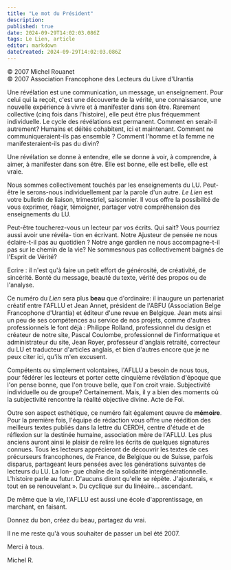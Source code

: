 ```yaml
---
title: "Le mot du Président"
description: 
published: true
date: 2024-09-29T14:02:03.086Z
tags: Le Lien, article
editor: markdown
dateCreated: 2024-09-29T14:02:03.086Z
---
```


<p class="v-card v-sheet theme--light grey lighten-3 px-2">© 2007 Michel Rouanet<br>© 2007 Association Francophone des Lecteurs du Livre d'Urantia</p>

Une révélation est une communication, un message, un enseignement. Pour celui qui la reçoit, c'est une découverte de la vérité, une connaissance, une nouvelle expérience à vivre et à manifester dans son être. Rarement collective (cinq fois dans l'histoire), elle peut être plus fréquemment individuelle. Le cycle des révélations est permanent. Comment en serait-il autrement? Humains et déités cohabitent, ici et maintenant. Comment ne communiqueraient-ils pas ensemble ? Comment l'homme et la femme ne manifesteraient-ils pas du divin?

Une révélation se donne à entendre, elle se donne à voir, à comprendre, à aimer, à manifester dans son être. Elle est bonne, elle est belle, elle est vraie.

Nous sommes collectivement touchés par les enseignements du LU. Peut-être le serons-nous individuellement par la parole d'un autre. _Le Lien_ est votre bulletin de liaison, trimestriel, saisonnier. Il vous offre la possibilité de vous exprimer, réagir, témoigner, partager votre compréhension des enseignements du LU.

Peut-être toucherez-vous un lecteur par vos écrits. Qui sait? Vous pourriez aussi avoir une révéla- tion en écrivant. Notre Ajusteur de pensée ne nous éclaire-t-il pas au quotidien ? Notre ange gardien ne nous accompagne-t-il pas sur le chemin de la vie? Ne sommesnous pas collectivement baignés de l'Esprit de Vérité?

Ecrire : il n'est qu'à faire un petit effort de générosité, de créativité, de sincérité. Bonté du message, beauté du texte, vérité des propos ou de l'analyse.

Ce numéro du _Lien_ sera plus **beau** que d'ordinaire: il inaugure un partenariat créatif entre l'AFLLU et Jean Annet, président de l'ABFU (Association Belge Francophone d'Urantia) et éditeur d'une revue en Belgique. Jean mets ainsi un peu de ses compétences au service de nos projets, comme d'autres professionnels le font déjà : Philippe Rolland, professionnel du design et créateur de notre site, Pascal Coulombe, professionnel de l'informatique et administrateur du site, Jean Royer, professeur d'anglais retraité, correcteur du LU et traducteur d'articles anglais, et bien d'autres encore que je ne peux citer ici, qu'ils m'en excusent.

Compétents ou simplement volontaires, l'AFLLU a besoin de nous tous, pour fédérer les lecteurs et porter cette cinquième révélation d'époque que l'on pense bonne, que l'on trouve belle, que l'on croit vraie. Subjectivité individuelle ou de groupe? Certainement. Mais, il y a bien des moments où la subjectivité rencontre la réalité objective divine. Acte de Foi.

Outre son aspect esthétique, ce numéro fait également œuvre de **mémoire**. Pour la première fois, l'équipe de rédaction vous offre une réédition des meilleurs textes publiés dans la lettre du CERDH, centre d'étude et de réflexion sur la destinée humaine, association mère de l'AFLLU. Les plus anciens auront ainsi le plaisir de relire les écrits de quelques signatures connues. Tous les lecteurs apprécieront de découvrir les textes de ces précurseurs francophones, de France, de Belgique ou de Suisse, parfois disparus, partageant leurs pensées avec les générations suivantes de lecteurs du LU. La lon- gue chaîne de la solidarité intergénérationnelle. L'histoire parle au futur. D'aucuns diront qu'elle se répète. J'ajouterais, « tout en se renouvelant ». Du cyclique sur du linéaire... ascendant.

De même que la vie, l'AFLLU est aussi une école d'apprentissage, en marchant, en faisant.

Donnez du bon, créez du beau, partagez du vrai.

Il ne me reste qu'à vous souhaiter de passer un bel été 2007.

Merci à tous.

Michel R.